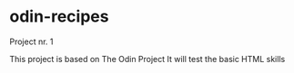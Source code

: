 # odin-recipes
Project nr. 1

This project is based on The Odin Project
It will test the basic HTML skills
